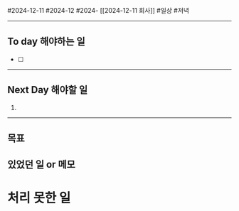 #2024-12-11 #2024-12 #2024- [[2024-12-11 회사]] 
#일상 #저녁 

---
## To day 해야하는 일
- [ ] 

---
## Next Day 해야할 일
1. 

---

## 목표 


## 있었던 일  or 메모


# 처리 못한 일